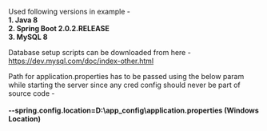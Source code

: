Used following versions in example -  
    <b>1. Java 8 <br>
    2. Spring Boot 2.0.2.RELEASE  
    3. MySQL 8</b> 

Database setup scripts can be downloaded from here - 
https://dev.mysql.com/doc/index-other.html

Path for application.properties has to be passed using the below param while starting the server since any cred config should never be part of source code - <br><br>
        <b>--spring.config.location=D:\app_config\application.properties (Windows Location)
